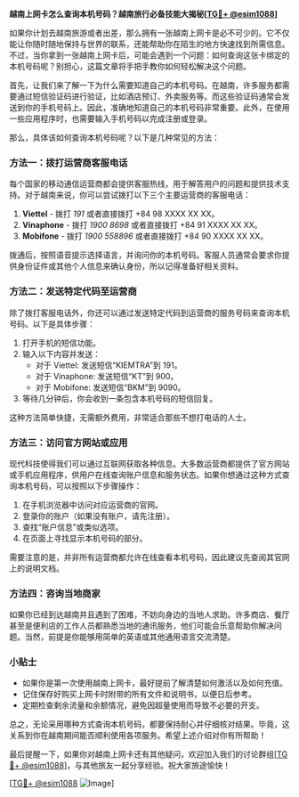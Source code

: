 **越南上网卡怎么查询本机号码？越南旅行必备技能大揭秘[[TG💪+ @esim1088](https://t.me/s/esim1088)]**

如果你计划去越南旅游或者出差，那么拥有一张越南上网卡是必不可少的。它不仅能让你随时随地保持与世界的联系，还能帮助你在陌生的地方快速找到所需信息。不过，当你拿到一张越南上网卡后，可能会遇到一个问题：如何查询这张卡绑定的本机号码呢？别担心，这篇文章将手把手教你如何轻松解决这个问题。

首先，让我们来了解一下为什么需要知道自己的本机号码。在越南，许多服务都需要通过短信验证码进行验证，比如酒店预订、外卖服务等。而这些验证码通常会发送到你的手机号码上。因此，准确地知道自己的本机号码非常重要。此外，在使用一些应用程序时，也需要输入手机号码以完成注册或登录。

那么，具体该如何查询本机号码呢？以下是几种常见的方法：

### 方法一：拨打运营商客服电话

每个国家的移动通信运营商都会提供客服热线，用于解答用户的问题和提供技术支持。对于越南来说，你可以尝试拨打以下三个主要运营商的客服电话：

1. **Viettel** - 拨打 *191* 或者直接拨打 +84 98 XXXX XX XX。
2. **Vinaphone** - 拨打 *1900 8698* 或者直接拨打 +84 91 XXXX XX XX。
3. **Mobifone** - 拨打 *1900 558896* 或者直接拨打 +84 90 XXXX XX XX。

拨通后，按照语音提示选择语言，并询问你的本机号码。客服人员通常会要求你提供身份证件或其他个人信息来确认身份，所以记得准备好相关资料。

### 方法二：发送特定代码至运营商

除了拨打客服电话外，你还可以通过发送特定代码到运营商的服务号码来查询本机号码。以下是具体步骤：

1. 打开手机的短信功能。
2. 输入以下内容并发送：
   - 对于 Viettel: 发送短信“KIEMTRA”到 191。
   - 对于 Vinaphone: 发送短信“KT”到 900。
   - 对于 Mobifone: 发送短信“BKM”到 9090。
3. 等待几分钟后，你会收到一条包含本机号码的短信回复。

这种方法简单快捷，无需额外费用，非常适合那些不想打电话的人士。

### 方法三：访问官方网站或应用

现代科技使得我们可以通过互联网获取各种信息。大多数运营商都提供了官方网站或手机应用程序，供用户在线查询账户信息和服务状态。如果你想通过这种方式查询本机号码，可以按照以下步骤操作：

1. 在手机浏览器中访问对应运营商的官网。
2. 登录你的账户（如果没有账户，请先注册）。
3. 查找“账户信息”或类似选项。
4. 在页面上寻找显示本机号码的部分。

需要注意的是，并非所有运营商都允许在线查看本机号码，因此建议先查阅其官网上的说明文档。

### 方法四：咨询当地商家

如果你已经到达越南并且遇到了困难，不妨向身边的当地人求助。许多商店、餐厅甚至是便利店的工作人员都熟悉当地的通讯服务，他们可能会乐意帮助你解决问题。当然，前提是你能够用简单的英语或其他通用语言交流清楚。

### 小贴士

- 如果你是第一次使用越南上网卡，最好提前了解清楚如何激活以及如何充值。
- 记住保存好购买上网卡时附带的所有文件和说明书，以便日后参考。
- 定期检查剩余流量和余额情况，避免因超量使用而导致不必要的开支。

总之，无论采用哪种方式查询本机号码，都要保持耐心并仔细核对结果。毕竟，这关系到你在越南期间能否顺利使用各项服务。希望上述介绍对你有所帮助！

最后提醒一下，如果你对越南上网卡还有其他疑问，欢迎加入我们的讨论群组[[TG💪+ @esim1088](https://t.me/s/esim1088)]，与其他旅友一起分享经验。祝大家旅途愉快！

[[TG💪+ @esim1088](https://t.me/s/esim1088) ![Image](https://i.postimg.cc/4NQfJmqS/Snipaste-2025-05-13-00-14-12.png)]